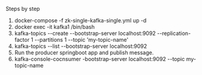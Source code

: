Steps by step

1.  docker-compose -f zk-single-kafka-single.yml up -d
2.  docker exec -it kafka1 /bin/bash
3.  kafka-topics --create --bootstrap-server localhost:9092 --replication-factor 1 --partitions 1 --topic 'my-topic-name'
4.  kafka-topics --list --bootstrap-server localhost:9092
5.  Run the producer springboot app and publish message.
6.  kafka-console-cocnsumer -bootstrap-server localhost:9092 --topic my-topic-name